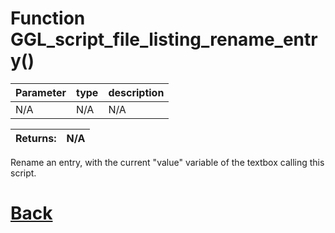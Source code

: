 # Function GGL_script_file_listing_rename_entry()

| Parameter   |  type   |              description                   |
|--           |       --|--                                          |
|   N/A      | N/A  |           N/A                 |

| Returns:  | N/A |
|--         |                             --|

Rename an entry, with the current "value" variable of the textbox calling this script.

# [Back](https://github.com/Ced30/GML-GUI-Library-GGL-Documentation/blob/main/API/GGL_Functions.md)
